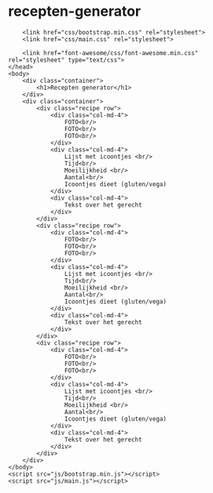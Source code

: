 # recepten-generator
<!DOCTYPE html>
<html>
	<head>
		<title>Recepten generator</title>
		<meta charset="utf-8">
		<meta name="viewport" content="width=device-width, initial-scale=1">

		<link href="css/bootstrap.min.css" rel="stylesheet">
		<link href="css/main.css" rel="stylesheet">

		<link href="font-awesome/css/font-awesome.min.css" rel="stylesheet" type="text/css">
	</head>
	<body>
		<div class="container">
			<h1>Recepten generator</h1>
		</div>
		<div class="container">
			<div class="recipe row">
				<div class="col-md-4">
					FOTO<br/>
					FOTO<br/>
					FOTO<br/>
				</div>
				<div class="col-md-4">
					Lijst met icoontjes <br/>
					Tijd<br/>
					Moeilijkheid <br/>
					Aantal<br/>
					Icoontjes dieet (gluten/vega)
				</div>
				<div class="col-md-4">
					Tekst over het gerecht
				</div>
			</div>
			<div class="recipe row">
				<div class="col-md-4">
					FOTO<br/>
					FOTO<br/>
					FOTO<br/>
				</div>
				<div class="col-md-4">
					Lijst met icoontjes <br/>
					Tijd<br/>
					Moeilijkheid <br/>
					Aantal<br/>
					Icoontjes dieet (gluten/vega)
				</div>
				<div class="col-md-4">
					Tekst over het gerecht
				</div>
			</div>
			<div class="recipe row">
				<div class="col-md-4">
					FOTO<br/>
					FOTO<br/>
					FOTO<br/>
				</div>
				<div class="col-md-4">
					Lijst met icoontjes <br/>
					Tijd<br/>
					Moeilijkheid <br/>
					Aantal<br/>
					Icoontjes dieet (gluten/vega)
				</div>
				<div class="col-md-4">
					Tekst over het gerecht
				</div>
			</div>
		</div>
	</body>
	<script src="js/bootstrap.min.js"></script>
	<script src="js/main.js"></script>

</html>
